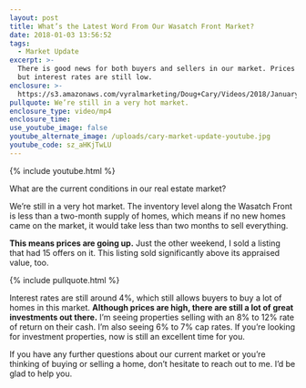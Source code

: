 ```yaml
---
layout: post
title: What’s the Latest Word From Our Wasatch Front Market?
date: 2018-01-03 13:56:52
tags:
  - Market Update
excerpt: >-
  There is good news for both buyers and sellers in our market. Prices are high,
  but interest rates are still low.
enclosure: >-
  https://s3.amazonaws.com/vyralmarketing/Doug+Cary/Videos/2018/January/Wasatch+Front+Real+Estate+Agent-+Whats+the+Latest+Word+From+Our+Wasatch+Front+Market%253F.mp4
pullquote: We’re still in a very hot market.
enclosure_type: video/mp4
enclosure_time:
use_youtube_image: false
youtube_alternate_image: /uploads/cary-market-update-youtube.jpg
youtube_code: sz_aHKjTwLU
---
```



{% include youtube.html %}

What are the current conditions in our real estate market?

We’re still in a very hot market. The inventory level along the Wasatch Front is less than a two-month supply of homes, which means if no new homes came on the market, it would take less than two months to sell everything.

**This means prices are going up.** Just the other weekend, I sold a listing that had 15 offers on it. This listing sold significantly above its appraised value, too.

{% include pullquote.html %}

Interest rates are still around 4%, which still allows buyers to buy a lot of homes in this market. **Although prices are high, there are still a lot of great investments out there.** I’m seeing properties selling with an 8% to 12% rate of return on their cash. I’m also seeing 6% to 7% cap rates. If you’re looking for investment properties, now is still an excellent time for you.

If you have any further questions about our current market or you’re thinking of buying or selling a home, don’t hesitate to reach out to me. I’d be glad to help you.